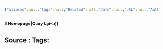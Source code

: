 ```yaml
---
{"aliases":null,"tags":null,"Related":null,"date":null,"URL":null,"Author":null,"dg-publish":true,"image":null,"permalink":"/Template/TEMPLATE 01/","dgPassFrontmatter":true,"noteIcon":"2","created":"2023-12-25T15:04:52.003+07:00","updated":"2024-01-17T16:43:06.496+07:00"}
---
```


**[[Homepage\|Quay Lại👈]]**

Source : 
Tags: 
---
